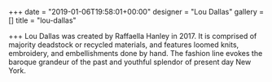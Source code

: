 +++
date = "2019-01-06T19:58:01+00:00"
designer = "Lou Dallas"
gallery = []
title = "lou-dallas"

+++
Lou Dallas was created by Raffaella Hanley in 2017. It is comprised of majority deadstock or recycled materials, and features loomed knits, embroidery, and embellishments done by hand. The fashion line evokes the baroque grandeur of the past and youthful splendor of present day New York. 